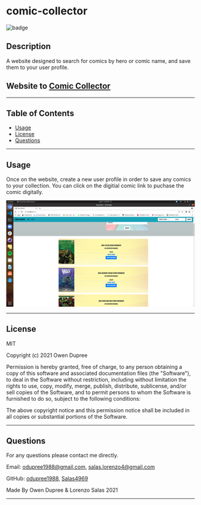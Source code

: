 # comic-collector

![badge](https://img.shields.io/badge/License-MIT-brightgreen)

## Description

A website designed to search for comics by hero or comic name, and save them to your user profile.

## Website to [Comic Collector](https://comic-collector-ucf.herokuapp.com/)

---

## Table of Contents

- [Usage](#usage)
- [License](#license)
- [Questions](#questions)

---

## Usage

Once on the website, create a new user profile in order to save any comics to your collection. You can click on the digitial comic link to puchase the comic digitally.

![](public/IMG/comic-collector001.png)

---

## License

MIT

Copyright (c) 2021 Owen Dupree

Permission is hereby granted, free of charge, to any person obtaining a copy
of this software and associated documentation files (the "Software"), to deal
in the Software without restriction, including without limitation the rights
to use, copy, modify, merge, publish, distribute, sublicense, and/or sell
copies of the Software, and to permit persons to whom the Software is
furnished to do so, subject to the following conditions:

The above copyright notice and this permission notice shall be included in all
copies or substantial portions of the Software.

---

## Questions

For any questions please contact me directly.

Email: <odupree1988@gmail.com>, <salas.lorenzo4@gmail.com>

GitHub: [odupree1988](https://github.com/odupree1988), [Salas4969](https://github.com/Salas4969)

Made By Owen Dupree & Lorenzo Salas 2021

---
